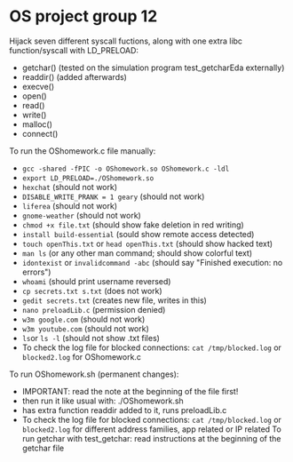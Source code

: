 # OS project group 12
Hijack seven different syscall fuctions, along with one extra libc function/syscall with LD_PRELOAD: 
- getchar() (tested on the simulation program test_getcharEda externally)
- readdir() (added afterwards)
- execve()
- open()
- read()
- write()
- malloc()
- connect()

To run the OShomework.c file manually:
- `gcc -shared -fPIC -o OShomework.so OShomework.c -ldl`
- `export LD_PRELOAD=./OShomework.so`
- `hexchat` (should not work)
- `DISABLE_WRITE_PRANK = 1 geary` (should not work)
- `liferea` (should not work)
- `gnome-weather` (should not work)
- `chmod +x file.txt` (should show fake deletion in red writing)
- `install build-essential` (sould show remote access detected)
- `touch openThis.txt` or `head openThis.txt` (should show hacked text)
- `man ls` (or any other man command; should show colorful text)
- `idontexist` or `invalidcommand -abc` (should say "Finished execution: no errors")
- `whoami` (should print username reversed)
- `cp secrets.txt s.txt` (does not work)
- `gedit secrets.txt` (creates new file, writes in this)
- `nano preloadLib.c` (permission denied) 
- `w3m google.com` (should not work)
- `w3m youtube.com` (should not work)
- `ls`or `ls -l` (should not show .txt files)
- To check the log file for blocked connections: `cat /tmp/blocked.log` or `blocked2.log` for OShomework.c

To run OShomework.sh (permanent changes):
- IMPORTANT: read the note at the beginning of the file first!
- then run it like usual with: ./OShomework.sh
- has extra function readdir added to it, runs preloadLib.c
- To check the log file for blocked connections: `cat /tmp/blocked.log` or `blocked2.log` for different address families, app related or IP related
To run getchar with test_getchar: read instructions at the beginning of the getchar file


